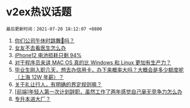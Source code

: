 # v2ex热议话题

`最后更新时间：2021-07-20 18:12:07 +0800`

1. [你们公司午休时跳舞👯吗？](https://www.v2ex.com/t/790482)
1. [女友不去看医生怎么办](https://www.v2ex.com/t/790476)
1. [iPhone12 电池损耗只剩 94%](https://www.v2ex.com/t/790447)
1. [对于程序员来讲 MAC OS 真的比 Windows 和 Linux 更加有生产力？](https://www.v2ex.com/t/790603)
1. [毕业生刚入职几天，想去办信用卡，办下来概率大吗？大概会是多少额度呢（上海 12W 年薪）？](https://www.v2ex.com/t/790458)
1. [关于礼让行人，有明确的界定规则嘛？](https://www.v2ex.com/t/790448)
1. [[前端]年轻人第一次计划辞职，虽然工作了两年感觉自己毫无竞争力怎么办](https://www.v2ex.com/t/790577)
1. [专升本进大厂？](https://www.v2ex.com/t/790613)


